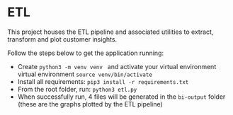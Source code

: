 # ETL

This project houses the ETL pipeline and associated utilities to extract, transform and plot customer insights.

Follow the steps below to get the application running:
* Create ```python3 -m venv venv ``` and activate your virtual environment virtual environment ```source venv/bin/activate ```
* Install all requirements: ```pip3 install -r requirements.txt```
* From the root folder, run: ```python3 etl.py```
* When successfully run, 4 files will be generated in the ```bi-output``` folder (these are the graphs plotted by the ETL pipeline)
